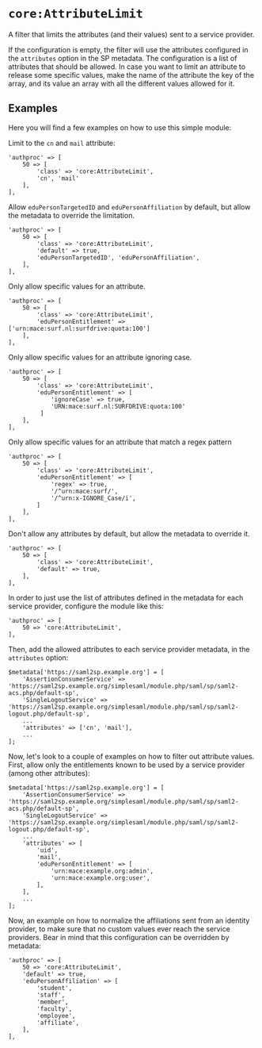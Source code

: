 `core:AttributeLimit`
=====================

A filter that limits the attributes (and their values) sent to a service provider.

If the configuration is empty, the filter will use the attributes configured in the `attributes` option in the SP
metadata. The configuration is a list of attributes that should be allowed. In case you want to limit an attribute to
release some specific values, make the name of the attribute the key of the array, and its value an array with all the
different values allowed for it.

Examples
--------

Here you will find a few examples on how to use this simple module:

Limit to the `cn` and `mail` attribute:

    'authproc' => [
        50 => [
            'class' => 'core:AttributeLimit',
            'cn', 'mail'
        ],
    ],

Allow `eduPersonTargetedID` and `eduPersonAffiliation` by default, but allow the metadata to override the limitation.

    'authproc' => [
        50 => [
            'class' => 'core:AttributeLimit',
            'default' => true,
            'eduPersonTargetedID', 'eduPersonAffiliation',
        ],
    ],

Only allow specific values for an attribute.

    'authproc' => [
        50 => [
            'class' => 'core:AttributeLimit',
            'eduPersonEntitlement' => ['urn:mace:surf.nl:surfdrive:quota:100']
        ],
    ],

Only allow specific values for an attribute ignoring case.

    'authproc' => [
        50 => [
            'class' => 'core:AttributeLimit',
            'eduPersonEntitlement' => [
                'ignoreCase' => true,
                'URN:mace:surf.nl:SURFDRIVE:quota:100'
             ]
        ],
    ],
    
Only allow specific values for an attribute that match a regex pattern

    'authproc' => [
        50 => [
            'class' => 'core:AttributeLimit',
            'eduPersonEntitlement' => [
                'regex' => true,
                '/^urn:mace:surf/',
                '/^urn:x-IGNORE_Case/i',
            ]
        ],
    ],
    
    
Don't allow any attributes by default, but allow the metadata to override it.

    'authproc' => [
        50 => [
            'class' => 'core:AttributeLimit',
            'default' => true,
        ],
    ],

In order to just use the list of attributes defined in the metadata for each service provider, configure the module
like this:

    'authproc' => [
        50 => 'core:AttributeLimit',
    ],

Then, add the allowed attributes to each service provider metadata, in the `attributes` option:

    $metadata['https://saml2sp.example.org'] = [
        'AssertionConsumerService' => 'https://saml2sp.example.org/simplesaml/module.php/saml/sp/saml2-acs.php/default-sp',
        'SingleLogoutService' => 'https://saml2sp.example.org/simplesaml/module.php/saml/sp/saml2-logout.php/default-sp',
        ...
        'attributes' => ['cn', 'mail'],
        ...
    ];

Now, let's look to a couple of examples on how to filter out attribute values. First, allow only the entitlements known
to be used by a service provider (among other attributes):

    $metadata['https://saml2sp.example.org'] = [
        'AssertionConsumerService' => 'https://saml2sp.example.org/simplesaml/module.php/saml/sp/saml2-acs.php/default-sp',
        'SingleLogoutService' => 'https://saml2sp.example.org/simplesaml/module.php/saml/sp/saml2-logout.php/default-sp',
        ...
        'attributes' => [
            'uid',
            'mail',
            'eduPersonEntitlement' => [
                'urn:mace:example.org:admin',
                'urn:mace:example.org:user',
            ],
        ],
        ...
    ];

Now, an example on how to normalize the affiliations sent from an identity provider, to make sure that no custom
values ever reach the service providers. Bear in mind that this configuration can be overridden by metadata:

    'authproc' => [
        50 => 'core:AttributeLimit',
        'default' => true,
        'eduPersonAffiliation' => [
            'student',
            'staff',
            'member',
            'faculty',
            'employee',
            'affiliate',
        ],
    ],
